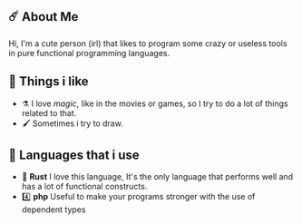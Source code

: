 ## ☄️ About Me 
Hi, I'm a cute person (irl) that likes to program some crazy or useless tools in pure functional programming languages.

## 💌 Things i like
- ⚗️ I love *magic*, like in the movies or games, so I try to do a lot of things related to that. 
- 🖌️ Sometimes i try to draw.

## 🤌 Languages that i use 
- 🦀 **Rust** I love this language, It's the only language that performs well and has a lot of functional constructs.
- 4️⃣ **php** Useful to make your programs stronger with the use of dependent types
